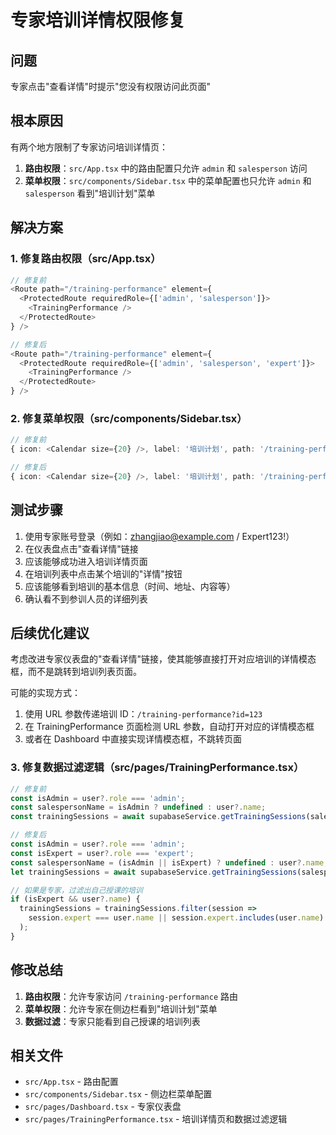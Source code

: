 # 专家培训详情权限修复

## 问题
专家点击"查看详情"时提示"您没有权限访问此页面"

## 根本原因
有两个地方限制了专家访问培训详情页：

1. **路由权限**：`src/App.tsx` 中的路由配置只允许 `admin` 和 `salesperson` 访问
2. **菜单权限**：`src/components/Sidebar.tsx` 中的菜单配置也只允许 `admin` 和 `salesperson` 看到"培训计划"菜单

## 解决方案

### 1. 修复路由权限（src/App.tsx）

```typescript
// 修复前
<Route path="/training-performance" element={
  <ProtectedRoute requiredRole={['admin', 'salesperson']}>
    <TrainingPerformance />
  </ProtectedRoute>
} />

// 修复后
<Route path="/training-performance" element={
  <ProtectedRoute requiredRole={['admin', 'salesperson', 'expert']}>
    <TrainingPerformance />
  </ProtectedRoute>
} />
```

### 2. 修复菜单权限（src/components/Sidebar.tsx）

```typescript
// 修复前
{ icon: <Calendar size={20} />, label: '培训计划', path: '/training-performance', permission: ['admin', 'salesperson'] },

// 修复后
{ icon: <Calendar size={20} />, label: '培训计划', path: '/training-performance', permission: ['admin', 'salesperson', 'expert'] },
```

## 测试步骤
1. 使用专家账号登录（例如：zhangjiao@example.com / Expert123!）
2. 在仪表盘点击"查看详情"链接
3. 应该能够成功进入培训详情页面
4. 在培训列表中点击某个培训的"详情"按钮
5. 应该能够看到培训的基本信息（时间、地址、内容等）
6. 确认看不到参训人员的详细列表

## 后续优化建议
考虑改进专家仪表盘的"查看详情"链接，使其能够直接打开对应培训的详情模态框，而不是跳转到培训列表页面。

可能的实现方式：
1. 使用 URL 参数传递培训 ID：`/training-performance?id=123`
2. 在 TrainingPerformance 页面检测 URL 参数，自动打开对应的详情模态框
3. 或者在 Dashboard 中直接实现详情模态框，不跳转页面

### 3. 修复数据过滤逻辑（src/pages/TrainingPerformance.tsx）

```typescript
// 修复前
const isAdmin = user?.role === 'admin';
const salespersonName = isAdmin ? undefined : user?.name;
const trainingSessions = await supabaseService.getTrainingSessions(salespersonName);

// 修复后
const isAdmin = user?.role === 'admin';
const isExpert = user?.role === 'expert';
const salespersonName = (isAdmin || isExpert) ? undefined : user?.name;
let trainingSessions = await supabaseService.getTrainingSessions(salespersonName);

// 如果是专家，过滤出自己授课的培训
if (isExpert && user?.name) {
  trainingSessions = trainingSessions.filter(session => 
    session.expert === user.name || session.expert.includes(user.name)
  );
}
```

## 修改总结
1. **路由权限**：允许专家访问 `/training-performance` 路由
2. **菜单权限**：允许专家在侧边栏看到"培训计划"菜单
3. **数据过滤**：专家只能看到自己授课的培训列表

## 相关文件
- `src/App.tsx` - 路由配置
- `src/components/Sidebar.tsx` - 侧边栏菜单配置
- `src/pages/Dashboard.tsx` - 专家仪表盘
- `src/pages/TrainingPerformance.tsx` - 培训详情页和数据过滤逻辑
